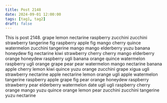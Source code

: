 ```yaml
---
title: Post 2148
date: 2024-09-01 12:00:00
tags: [tag1, tag2]
draft: false
---
```

This is post 2148.
grape
lemon
nectarine
raspberry
zucchini
zucchini
strawberry
tangerine
fig
raspberry
apple
fig
mango
cherry
quince
watermelon
zucchini
tangerine
mango
mango
elderberry
yuzu
banana
honeydew
fig
nectarine
kiwi
strawberry
cherry
cherry
mango
elderberry
orange
honeydew
raspberry
ugli
banana
orange
quince
watermelon
raspberry
ugli
orange
grape
pear
pear
watermelon
mango
nectarine
banana
apple
cherry
lemon
kiwi
quince
yuzu
orange
zucchini
grape
xigua
ugli
strawberry
nectarine
apple
nectarine
lemon
orange
ugli
apple
watermelon
tangerine
raspberry
apple
grape
fig
pear
orange
honeydew
raspberry
strawberry
pear
elderberry
watermelon
date
ugli
ugli
raspberry
cherry
orange
mango
yuzu
quince
orange
lemon
pear
zucchini
zucchini
tangerine
yuzu
nectarine
